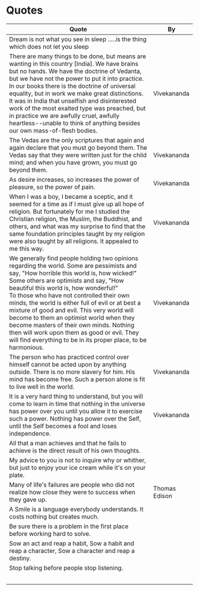 # Quotes

| Quote | By |
|-------|----|
| Dream is not what you see in sleep .....is the thing which does not let you sleep | |
| There are many things to be done, but means are wanting in this country [India]. We have brains but no hands. We have the doctrine of Vedanta, but we have not the power to put it into practice. In our books there is the doctrine of universal equality, but in work we make great distinctions. It was in India that unselfish and disinterested work of the most exalted type was preached, but in practice we are awfully cruel, awfully heartless--unable to think of anything besides our own mass-of-flesh bodies. | Vivekananda |
| The Vedas are the only scriptures that again and again declare that you must go beyond them. The Vedas say that they were written just for the child mind; and when you have grown, you must go beyond them. | Vivekananda |
| As desire increases, so increases the power of pleasure, so the power of pain. | Vivekananda |
| When I was a boy, I became a sceptic, and it seemed for a time as if I must give up all hope of religion. But fortunately for me I studied the Christian religion, the Muslim, the Buddhist, and others, and what was my surprise to find that the same foundation principles taught by my religion were also taught by all religions. It appealed to me this way. | Vivekananda |
| We generally find people holding two opinions regarding the world. Some are pessimists and say, "How horrible this world is, how wicked!" Some others are optimists and say, "How beautiful this world is, how wonderful!" <br />To those who have not controlled their own minds, the world is either full of evil or at best a mixture of good and evil. This very world will become to them an optimist world when they become masters of their own minds. Nothing then will work upon them as good or evil. They will find everything to be in its proper place, to be harmonious. | Vivekananda |
| The person who has practiced control over himself cannot be acted upon by anything outside. There is no more slavery for him. His mind has become free. Such a person alone is fit to live well in the world. | Vivekananda |
| It is a very hard thing to understand, but you will come to learn in time that nothing in the universe has power over you until you allow it to exercise such a power. Nothing has power over the Self, until the Self becomes a fool and loses independence. | Vivekananda |
| All that a man achieves and that he fails to achieve is the direct result of his own thoughts. |  |
| My advice to you is not to inquire why or whither, but just to enjoy your ice cream while it's on your plate. |  |
| Many of life's failures are people who did not realize how close they were to success when they gave up. | Thomas Edison |
| A Smile is a language everybody understands. It costs nothing but creates much. |  |
| Be sure there is a problem in the first place before working hard to solve. |  |
| Sow an act and reap a habit, Sow a habit and reap a character, Sow a character and reap a destiny. |  |
| Stop talking before people stop listening. |  |
|  |  |
|  |  |
|  |  |
|  |  |
|  |  |

